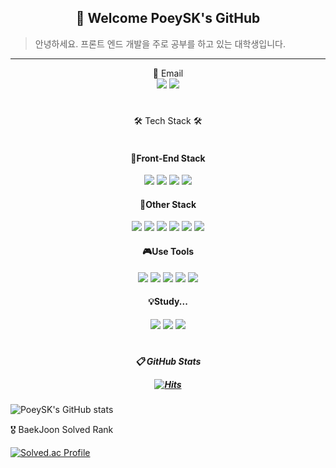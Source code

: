<div align="center">

  ## 🎉 Welcome PoeySK's GitHub
</div>

> 안녕하세요. 프론트 엔드 개발을 주로 공부를 하고 있는 대학생입니다.

<hr />
  
<div align="center">
  <div>📢 Email </div>
  <a href="mailto:tjdduq7114@gmail.com" target="_blank"><img src="https://img.shields.io/badge/Gmail-EA4335?style=flat-square&logo=Gmail&logoColor=white"/></a>
  <a href="mailto:piz115@naver.com" target="_blank"><img src="https://img.shields.io/badge/Naver-03C75A?style=flat-square&logo=Naver&logoColor=white"/></a>
  
  #
  
  <div>🛠 Tech Stack 🛠</div>
  <br />
  <h4>🚗Front-End Stack</h4>
  <img src="https://img.shields.io/badge/HTML-E34F26?style=flat-square&logo=HTML5&logoColor=white"/>
  <img src="https://img.shields.io/badge/CSS-1572B6?style=flat-square&logo=CSS&logoColor=white"/>
  <img src="https://img.shields.io/badge/JavaScript-F7DF1E?style=flat-square&logo=Javascript&logoColor=white"/>
  <img src="https://img.shields.io/badge/React-61DAFB?style=flat-square&logo=React&logoColor=white"/>
  
  <h4>🛴Other Stack</h4>
  <img src="https://img.shields.io/badge/Java-007396?style=flat-square&logo=Java&logoColor=white"/>
  <img src="https://img.shields.io/badge/Python-3776AB?style=flat-square&logo=Python&logoColor=white"/>
  <img src="https://img.shields.io/badge/Git-F05032?style=flat-square&logo=Git&logoColor=white"/>
  <img src="https://img.shields.io/badge/GitHub-181717?style=flat-square&logo=GitHub&logoColor=white"/>
  <img src="https://img.shields.io/badge/Docker-2496ED?style=flat-square&logo=Docker&logoColor=white"/>
  <img src="https://img.shields.io/badge/Jenkins-D24939?style=flat-square&logo=Jenkins&logoColor=white"/>
  
  <h4>🎮Use Tools </h4>
  <img src="https://img.shields.io/badge/VSCode-007ACC?style=flat-square&logo=VSCode&logoColor=white"/>
  <img src="https://img.shields.io/badge/IntelliJ-000000?style=flat-square&logo=IntelliJ&logoColor=white"/>
  <img src="https://img.shields.io/badge/Pycharm-000000?style=flat-square&logo=Pycharm&logoColor=white"/>
  <img src="https://img.shields.io/badge/Slack-4A154B?style=flat-square&logo=Slack&logoColor=white"/>
  <img src="https://img.shields.io/badge/Discord-5865F2?style=flat-square&logo=Discord&logoColor=white"/>
  
  <h4>💡Study... </h4>
  <img src="https://img.shields.io/badge/Redux-764ABC?style=flat-square&logo=Redux&logoColor=white"/>
  <img src="https://img.shields.io/badge/Flutter-02569B?style=flat-square&logo=Flutter&logoColor=white"/>
  <img src="https://img.shields.io/badge/Django-092E20?style=flat-square&logo=Django&logoColor=white"/>
  
  #
</div>
<div align="center">
  <h5> 📋 GitHub Stats 
 
  [![Hits](https://hits.seeyoufarm.com/api/count/incr/badge.svg?url=https%3A%2F%2Fgithub.com%2FPoeySK%2Fhit-counter&count_bg=%23A9A7C0&title_bg=%238705E7&icon=github.svg&icon_color=%23E7E7E7&title=hits&edge_flat=false)](https://hits.seeyoufarm.com)
  </h5>
</div>
<div align="left" display="flex">
  
  ![PoeySK's GitHub stats](https://github-readme-stats.vercel.app/api?username=PoeySK&show_icons=true&theme=highcontrast)  
  
  🎖 BaekJoon Solved Rank 

  [![Solved.ac Profile](http://mazassumnida.wtf/api/generate_badge?boj=piz122)](https://solved.ac/piz122)
</div>
